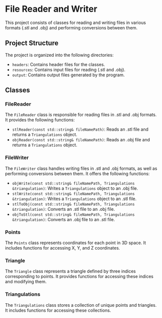 

<!DOCTYPE html>
<html lang="en">
<head>
<meta charset="UTF-8">
<meta name="viewport" content="width=device-width, initial-scale=1.0">

</head>
<body>
<h1>File Reader and Writer</h1>

<p>This project consists of classes for reading and writing files in various formats (.stl and .obj) and performing conversions between them.</p>

<h2>Project Structure</h2>

<p>The project is organized into the following directories:</p>
<ul>
<li><code>headers</code>: Contains header files for the classes.</li>
<li><code>resources</code>: Contains input files for reading (.stl and .obj).</li>
<li><code>output</code>: Contains output files generated by the program.</li>
</ul>

<h2>Classes</h2>

<h3>FileReader</h3>

<p>The <code>FileReader</code> class is responsible for reading files in .stl and .obj formats. It provides the following functions:</p>
<ul>
<li><code>stlReader(const std::string&amp; fileNamePath)</code>: Reads an .stl file and returns a <code>Triangulations</code> object.</li>
<li><code>objReader(const std::string&amp; fileNamePath)</code>: Reads an .obj file and returns a <code>Triangulations</code> object.</li>
</ul>

<h3>FileWriter</h3>

<p>The <code>FileWriter</code> class handles writing files in .stl and .obj formats, as well as performing conversions between them. It offers the following functions:</p>
<ul>
<li><code>objWrite(const std::string&amp; fileNamePath, Triangulations &amp;triangulation)</code>: Writes a <code>Triangulations</code> object to an .obj file.</li>
<li><code>stlWrite(const std::string&amp; fileNamePath, Triangulations &amp;triangulation)</code>: Writes a <code>Triangulations</code> object to an .stl file.</li>
<li><code>stlToObj(const std::string&amp; fileNamePath, Triangulations &amp;triangulation)</code>: Converts an .stl file to an .obj file.</li>
<li><code>objToStl(const std::string&amp; fileNamePath, Triangulations &amp;triangulation)</code>: Converts an .obj file to an .stl file.</li>
</ul>

<h3>Points</h3>

<p>The <code>Points</code> class represents coordinates for each point in 3D space. It includes functions for accessing X, Y, and Z coordinates.</p>

<h3>Triangle</h3>

<p>The <code>Triangle</code> class represents a triangle defined by three indices corresponding to points. It provides functions for accessing these indices and modifying them.</p>

<h3>Triangulations</h3>

<p>The <code>Triangulations</code> class stores a collection of unique points and triangles. It includes functions for accessing these collections.</p>

</body>
</html>

